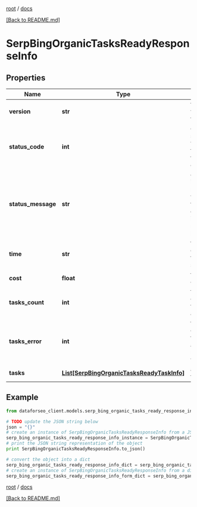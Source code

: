 [root](./../ "root") / [docs](./ "docs")

[[Back to README.md]](./../README.md "[Back to README.md]")

# SerpBingOrganicTasksReadyResponseInfo

## Properties

Name | Type | Description | Notes
------------ | ------------- | ------------- | -------------
**version** | **str** | the current version of the API | [optional]
**status_code** | **int** | general status code you can find the full list of the response codes here | [optional]
**status_message** | **str** | general informational message you can find the full list of general informational messages here | [optional]
**time** | **str** | total execution time, seconds | [optional]
**cost** | **float** | total tasks cost, USD | [optional]
**tasks_count** | **int** | the number of tasks in the tasks array | [optional]
**tasks_error** | **int** | the number of tasks in the tasks array returned with an error | [optional]
**tasks** | [**List[SerpBingOrganicTasksReadyTaskInfo]**](SerpBingOrganicTasksReadyTaskInfo.md) | array of tasks | [optional]

## Example

```python
from dataforseo_client.models.serp_bing_organic_tasks_ready_response_info import SerpBingOrganicTasksReadyResponseInfo

# TODO update the JSON string below
json = "{}"
# create an instance of SerpBingOrganicTasksReadyResponseInfo from a JSON string
serp_bing_organic_tasks_ready_response_info_instance = SerpBingOrganicTasksReadyResponseInfo.from_json(json)
# print the JSON string representation of the object
print SerpBingOrganicTasksReadyResponseInfo.to_json()

# convert the object into a dict
serp_bing_organic_tasks_ready_response_info_dict = serp_bing_organic_tasks_ready_response_info_instance.to_dict()
# create an instance of SerpBingOrganicTasksReadyResponseInfo from a dict
serp_bing_organic_tasks_ready_response_info_form_dict = serp_bing_organic_tasks_ready_response_info.from_dict(serp_bing_organic_tasks_ready_response_info_dict)
```

  

[root](./../ "root") / [docs](./ "docs")

[[Back to README.md]](./../README.md "[Back to README.md]")